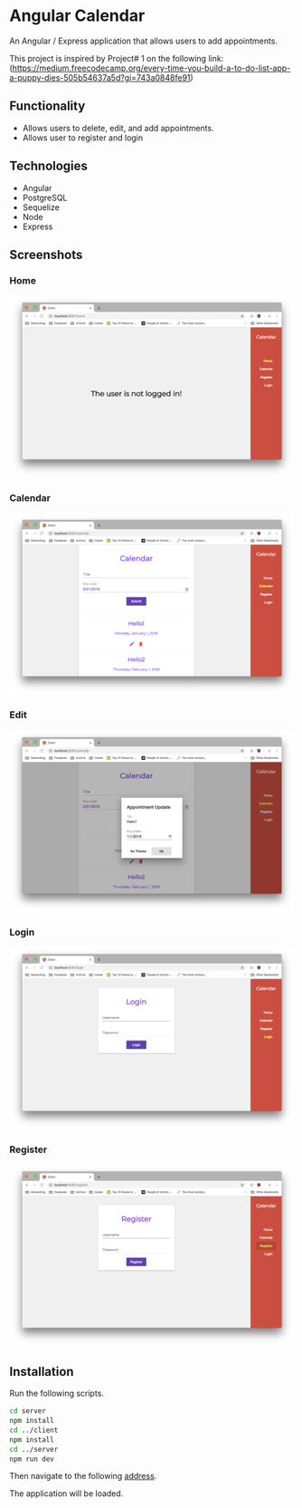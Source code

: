 # Angular Calendar

An Angular / Express application that allows users to add appointments.

This project is inspired by Project# 1 on the following link: (https://medium.freecodecamp.org/every-time-you-build-a-to-do-list-app-a-puppy-dies-505b54637a5d?gi=743a0848fe91)

## Functionality

-   Allows users to delete, edit, and add appointments.
-   Allows user to register and login

## Technologies

-   Angular
-   PostgreSQL
-   Sequelize
-   Node
-   Express

## Screenshots

### Home

![Home](screenshots/home.png 'Home')

### Calendar

![Calendar](screenshots/calendar.png 'Calendar')

### Edit

![Edit](screenshots/edit.png 'Edit')

### Login

![Login](screenshots/login.png 'Login')

### Register

![Register](screenshots/register.png 'Register')

## Installation

Run the following scripts.

```sh
cd server
npm install
cd ../client
npm install
cd ../server
npm run dev
```

Then navigate to the following [address](http://localhost:8081).

The application will be loaded.
